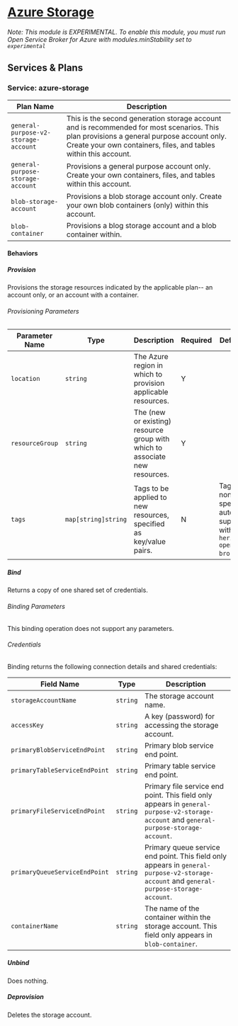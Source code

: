 # [Azure Storage](https://azure.microsoft.com/en-us/services/storage/)

_Note: This module is EXPERIMENTAL. To enable this module, you must run Open Service Broker for Azure with modules.minStability set to `experimental`_

## Services & Plans

### Service: azure-storage

| Plan Name | Description |
|-----------|-------------|
| `general-purpose-v2-storage-account` | This is the second generation storage account and is recommended for most scenarios. This plan provisions a general purpose account only. Create your own containers, files, and tables within this account. |
| `general-purpose-storage-account` | Provisions a general purpose account only. Create your own containers, files, and tables within this account. |
| `blob-storage-account` | Provisions a blob storage account only. Create your own blob containers (only) within this account. |
| `blob-container` | Provisions a blog storage account and a blob container within. |

#### Behaviors

##### Provision

Provisions the storage resources indicated by the applicable plan-- an account
only, or an account with a container.

###### Provisioning Parameters

| Parameter Name | Type | Description | Required | Default Value |
|----------------|------|-------------|----------|---------------|
| `location` | `string` | The Azure region in which to provision applicable resources. | Y |  |
| `resourceGroup` | `string` | The (new or existing) resource group with which to associate new resources. | Y |  |
| `tags` | `map[string]string` | Tags to be applied to new resources, specified as key/value pairs. | N | Tags (even if none are specified) are automatically supplemented with `heritage: open-service-broker-azure`. |

##### Bind

Returns a copy of one shared set of credentials.

###### Binding Parameters

This binding operation does not support any parameters.

###### Credentials

Binding returns the following connection details and shared credentials:

| Field Name | Type | Description |
|------------|------|-------------|
| `storageAccountName` | `string` | The storage account name. |
| `accessKey` | `string` | A key (password) for accessing the storage account. |
| ` primaryBlobServiceEndPoint ` | `string` | Primary blob service end point. |
| ` primaryTableServiceEndPoint ` | `string` | Primary table service end point. |
| ` primaryFileServiceEndPoint ` | `string` | Primary file service end point. This field only appears in `general-purpose-v2-storage-account` and `general-purpose-storage-account`. |
| ` primaryQueueServiceEndPoint ` | `string` | Primary queue service end point. This field only appears in `general-purpose-v2-storage-account` and `general-purpose-storage-account`. |
| `containerName` | `string` | The name of the container within the storage account. This field only appears in `blob-container`. |

##### Unbind

Does nothing.

##### Deprovision

Deletes the storage account.
